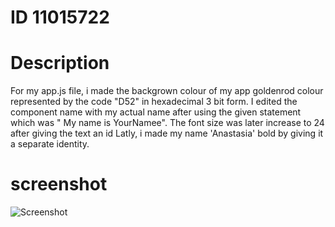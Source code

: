 # ID 11015722
# Description


For my app.js file, i made the backgrown colour of my app goldenrod colour represented by the code "D52" in hexadecimal 3 bit form. 
I edited the component name with my actual name after using the given statement which was " My name is YourNamee". 
The font size was later increase to 24 after giving the text an id 
Latly, i made my name 'Anastasia' bold by giving it a separate identity.

# screenshot
![Screenshot](screenshot.jpg)